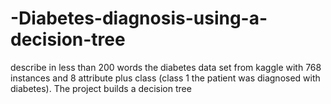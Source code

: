 # -Diabetes-diagnosis-using-a-decision-tree
describe in less than 200 words the diabetes data set from kaggle with 768 instances and 8 attribute plus class (class 1 the patient was diagnosed with diabetes). The project builds a decision tree
